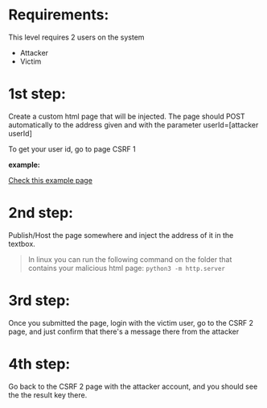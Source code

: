 # Requirements:

This level requires 2 users on the system

* Attacker
* Victim

# 1st step:

Create a custom html page that will be injected. The page should POST automatically to the address given and with the parameter userId=[attacker userId]

To get your user id, go to page CSRF 1

**example:**

[Check this example page](2.html)

# 2nd step:

Publish/Host the page somewhere and inject the address of it in the textbox.

> In linux you can run the following command on the folder that contains your malicious html page: ```python3 -m http.server```

# 3rd step:

Once you submitted the page, login with the victim user, go to the CSRF 2 page, and just confirm that there's a message there from the attacker

# 4th step:

Go back to the CSRF 2 page with the attacker account, and you should see the the result key there.